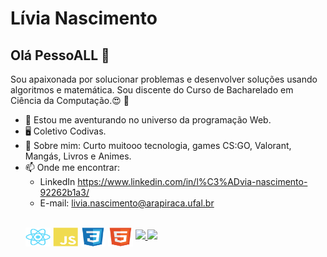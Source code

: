 # Lívia Nascimento

## Olá PessoALL 👋

 
Sou apaixonada por solucionar problemas e desenvolver soluções usando algoritmos e matemática.
Sou discente do Curso de Bacharelado em Ciência da Computação.:heart_eyes: :sparkling_heart:

<!-- - 🔭Sou pesquisadora em Iniciação Cientifica em Análise e Modelagem de Redes Complexas.  -->
- 🌱 Estou me aventurando no universo da programação Web.
- 🖥️ Coletivo Codivas. 
- 💬 Sobre mim: Curto muitooo tecnologia, games CS:GO, Valorant, Mangás, Livros e Animes.
- 📫 Onde me encontrar: 
  - LinkedIn https://www.linkedin.com/in/l%C3%ADvia-nascimento-92262b1a3/ 
  - E-mail: livia.nascimento@arapiraca.ufal.br
  <div style="display: inline-block"><br>
  <img align="center" alt="Fran-React" height="30" width="40" src="https://raw.githubusercontent.com/devicons/devicon/master/icons/react/react-original.svg">
  <img align="center" alt="Fran-Js" height="30" width="40" src="https://raw.githubusercontent.com/devicons/devicon/master/icons/javascript/javascript-plain.svg">
  <img align="center" alt="Fran-CSS" height="30" width="40" src="https://raw.githubusercontent.com/devicons/devicon/master/icons/css3/css3-original.svg">
  <img align="center" alt="Fran-HTML" height="30" width="40" src="https://raw.githubusercontent.com/devicons/devicon/master/icons/html5/html5-original.svg">
   <div style="display: inline-block"><br>
  <a href="https://github.com/Livcrst">
  <img height="180em" src="https://github-readme-stats.vercel.app/api?username=Livcrst&show_icons=true&theme=tokyonight&include_all_commits=true&count_private=true"/>
  <img height="180em" src="https://github-readme-stats.vercel.app/api/top-langs/?username=Livcrst&layout=compact&langs_count=16&theme=highcontrast"/>
</div>
<!-- ![Snake animation](https://github.com/Livcrst/Livcrst/blob/output/github-contribution-grid-snake.svg)  -->
